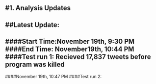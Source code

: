 #1. Analysis Updates
---
##Latest Update:
---
####Start Time:November 19th, 9:30 PM
####End Time: November19th, 10:44 PM
####Test run 1: Recieved 17,837 tweets before program was killed
---
####November 19th, 10:47 PM
####Test run 2: 
